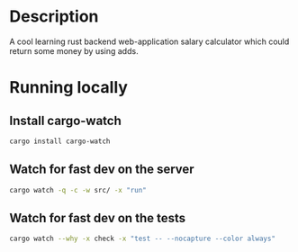 # Description
A cool learning rust backend web-application salary calculator which could return some money by using adds.

# Running locally
## Install cargo-watch
```bash
cargo install cargo-watch
```
## Watch for fast dev on the server
```bash
cargo watch -q -c -w src/ -x "run"
```

## Watch for fast dev on the tests
```bash
cargo watch --why -x check -x "test -- --nocapture --color always"
```